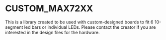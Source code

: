 # CUSTOM_MAX72XX

This is a library created to be used with custom-designed boards to fit 6 10-segment led bars or individual LEDs. Please contact the creator if you are interested in the design files for the hardware.
